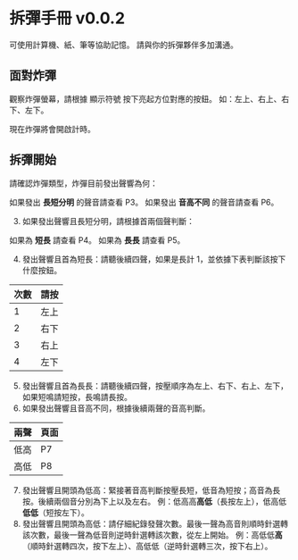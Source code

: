 # 拆彈手冊 v0.0.2

可使用計算機、紙、筆等協助記憶。
請與你的拆彈夥伴多加溝通。

## 面對炸彈

觀察炸彈螢幕，請根據 顯示符號 按下亮起方位對應的按鈕。
如：左上、右上、右下、左下。

現在炸彈將會開啟計時。

## 拆彈開始

請確認炸彈類型，炸彈目前發出聲響為何：

如果發出 **長短分明** 的聲音請查看 P3。
如果發出 **音高不同** 的聲音請查看 P6。

3. 如果發出聲響且長短分明，請根據首兩個聲判斷：

如果為 **短長** 請查看 P4。
如果為 **長長** 請查看 P5。

4. 發出聲響且首為短長：請聽後續四聲，如果是長計 1，並依據下表判斷該按下什麼按鈕。

| 次數 | 請按 |
| ---- | ---- |
| 1    | 左上 |
| 2    | 右下 |
| 3    | 右上 |
| 4    | 左下 |

5. 發出聲響且首為長長：請聽後續四聲，按壓順序為左上、右下、右上、左下，如果短鳴請短按，長鳴請長按。
6. 如果發出聲響且音高不同，根據後續兩聲的音高判斷。

| 兩聲 | 頁面 |
| ---- | ---- |
| 低高 | P7   |
| 高低 | P8   |

7. 發出聲響且開頭為低高：緊接著音高判斷按壓長短，低音為短按；高音為長按。後續兩個音分別為下上以及左右。
   例：低高高**高低**（長按左上），低高低**低低**（短按左下）。
8. 發出聲響且開頭為高低：請仔細紀錄發聲次數。最後一聲為高音則順時針選轉該次數，最後一聲為低音則逆時針選轉該次數，從左上開始。
   例：高低低**高**（順時針選轉四次，按下左上）、高低低（逆時針選轉三次，按下右上）。
